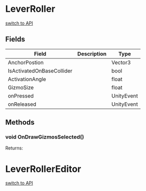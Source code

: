 # LeverRoller
[switch to API](../../../Documentation/ScriptingAPI/en/LightSensorScript.cs.md)



## Fields
| Field | Description | Type |
|--|--|--|
|AnchorPostion||Vector3|
|IsActivatedOnBaseCollider||bool|
|ActivationAngle||float|
|GizmoSize||float|
|onPressed||UnityEvent|
|onReleased||UnityEvent|
## Methods
### void OnDrawGizmosSelected()

Returns: 

# LeverRollerEditor
[switch to API](../../../Documentation/ScriptingAPI/en/LightSensorScript.cs.md)



